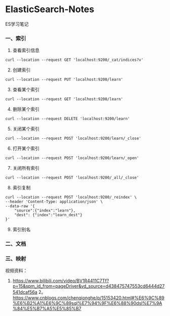 # ElasticSearch-Notes
ES学习笔记

### 一、索引

1. 查看索引信息

```
curl --location --request GET 'localhost:9200/_cat/indices?v'
```

2. 创建索引

```
curl --location --request PUT 'localhost:9200/learn'
```

3. 查看某个索引

```
curl --location --request GET 'localhost:9200/learn'
```

4. 删除某个索引

```
curl --location --request DELETE 'localhost:9200/learn'
```

5. 关闭某个索引

```
curl --location --request POST 'localhost:9200/learn/_close'
```

6. 打开某个索引

```
curl --location --request POST 'localhost:9200/learn/_open'
```

7. 关闭所有索引

```
curl --location --request POST 'localhost:9200/_all/_close'
```

8. 索引复制

```
curl --location --request POST 'localhost:9200/_reindex' \
--header 'Content-Type: application/json' \
--data-raw '{
    "source":{"index":"learn"},
    "dest": {"index":"learn_dest"}
}'
```

9. 索引别名



### 二、文档

### 三、映射

视频资料：

1. https://www.bilibili.com/video/BV1R4411C7Tf?p=15&spm_id_from=pageDriver&vd_source=d438475747553cd6444d27541dcaf56a
2。 https://www.cnblogs.com/chenqionghe/p/15153420.html#%E6%9C%89%E6%B2%A1%E6%9C%89sql%E7%94%9F%E6%88%90dsl%E7%9A%84%E5%B7%A5%E5%85%B7
